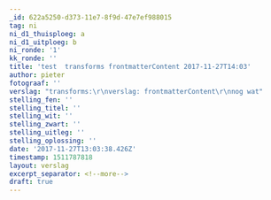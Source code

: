 ```yaml
---
_id: 622a5250-d373-11e7-8f9d-47e7ef988015
tag: ni
ni_d1_thuisploeg: a
ni_d1_uitploeg: b
ni_ronde: '1'
kk_ronde: ''
title: 'test  transforms frontmatterContent 2017-11-27T14:03'
author: pieter
fotograaf: ''
verslag: "transforms:\r\nverslag: frontmatterContent\r\nnog wat"
stelling_fen: ''
stelling_titel: ''
stelling_wit: ''
stelling_zwart: ''
stelling_uitleg: ''
stelling_oplossing: ''
date: '2017-11-27T13:03:38.426Z'
timestamp: 1511787818
layout: verslag
excerpt_separator: <!--more-->
draft: true
---
```


